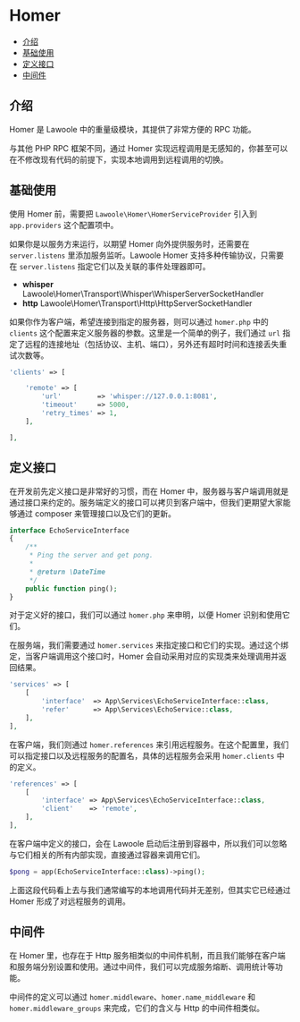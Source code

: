 # Homer

- [介绍](#introduction)
- [基础使用](#basic-usage)
- [定义接口](#define-interface)
- [中间件](#middleware)

<a name="introduction"></a>
## 介绍

Homer 是 Lawoole 中的重量级模块，其提供了非常方便的 RPC 功能。

与其他 PHP RPC 框架不同，通过 Homer 实现远程调用是无感知的，你甚至可以在不修改现有代码的前提下，实现本地调用到远程调用的切换。

<a name="basic-usage"></a>
## 基础使用

使用 Homer 前，需要把 `Lawoole\Homer\HomerServiceProvider` 引入到 `app.providers` 这个配置项中。

如果你是以服务方来运行，以期望 Homer 向外提供服务时，还需要在 `server.listens` 里添加服务监听。Lawoole Homer 支持多种传输协议，只需要在 `server.listens` 指定它们以及关联的事件处理器即可。

- **whisper** Lawoole\Homer\Transport\Whisper\WhisperServerSocketHandler
- **http** Lawoole\Homer\Transport\Http\HttpServerSocketHandler

如果你作为客户端，希望连接到指定的服务器，则可以通过 `homer.php` 中的 `clients` 这个配置来定义服务器的参数。这里是一个简单的例子，我们通过 `url` 指定了远程的连接地址（包括协议、主机、端口），另外还有超时时间和连接丢失重试次数等。

```php
'clients' => [

    'remote' => [
        'url'         => 'whisper://127.0.0.1:8081',
        'timeout'     => 5000,
        'retry_times' => 1,
    ],

],
```

<a name="define-interface"></a>
## 定义接口

在开发前先定义接口是非常好的习惯，而在 Homer 中，服务器与客户端调用就是通过接口来约定的。服务端定义的接口可以拷贝到客户端中，但我们更期望大家能够通过 composer 来管理接口以及它们的更新。

```php
interface EchoServiceInterface
{
    /**
     * Ping the server and get pong.
     *
     * @return \DateTime
     */
    public function ping();
}
```

对于定义好的接口，我们可以通过 `homer.php` 来申明，以便 Homer 识别和使用它们。

在服务端，我们需要通过 `homer.services` 来指定接口和它们的实现。通过这个绑定，当客户端调用这个接口时，Homer 会自动采用对应的实现类来处理调用并返回结果。

```php
'services' => [
    [
        'interface'  => App\Services\EchoServiceInterface::class,
        'refer'      => App\Services\EchoService::class,
    ],
],
```

在客户端，我们则通过 `homer.references` 来引用远程服务。在这个配置里，我们可以指定接口以及远程服务的配置名，具体的远程服务会采用 `homer.clients` 中的定义。

```php
'references' => [
    [
        'interface' => App\Services\EchoServiceInterface::class,
        'client'    => 'remote',
    ],
],
```

在客户端中定义的接口，会在 Lawoole 启动后注册到容器中，所以我们可以忽略与它们相关的所有内部实现，直接通过容器来调用它们。

```php
$pong = app(EchoServiceInterface::class)->ping();
```

上面这段代码看上去与我们通常编写的本地调用代码并无差别，但其实它已经通过 Homer 形成了对远程服务的调用。

<a name="middleware"></a>
## 中间件

在 Homer 里，也存在于 Http 服务相类似的中间件机制，而且我们能够在客户端和服务端分别设置和使用。通过中间件，我们可以完成服务熔断、调用统计等功能。

中间件的定义可以通过 `homer.middleware`、`homer.name_middleware` 和 `homer.middleware_groups` 来完成，它们的含义与 Http 的中间件相类似。
